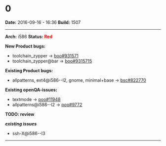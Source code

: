 # 0


**Date:** 2016-09-16 - 16:36
**Build:** 1507

<hr>

**Arch:** i586
**Status: <font color="red">Red</font>**

**New Product bugs:**

* toolchain_zypper -> [boo#931571](https://bugzilla.opensuse.org/show_bug.cgi?id=931571)
* toolchain_zypper@bar -> [boo#9315715](https://bugzilla.opensuse.org/show_bug.cgi?id=9315715)


**Existing Product bugs:**

* allpatterns, ext4@i586--l2, gnome, minimal+base -> [bsc#822770](https://bugzilla.opensuse.org/show_bug.cgi?id=822770)


**Existing openQA-issues:**

* textmode -> [poo#11948](https://progress.opensuse.org/issues/11948)
* allpatterns@i586--l2 -> [poo#9772](https://progress.opensuse.org/issues/9772)


**TODO: review**

***existing issues***

* ssh-X@i586--l3



---
